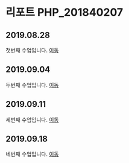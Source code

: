 # 리포트 PHP_201840207

## 2019.08.28
첫번째 수업입니다. [이동](./lecture_01)

## 2019.09.04
두번째 수업입니다. [이동](./lecture_02)

## 2019.09.11
세번째 수업입니다. [이동](lecture_03)

## 2019.09.18
네번째 수업입니다. [이동](lecture_04)